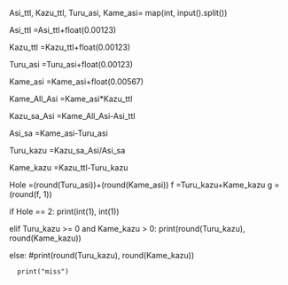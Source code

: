 Asi_ttl, Kazu_ttl, Turu_asi, Kame_asi= map(int, input().split())

Asi_ttl =Asi_ttl+float(0.00123)

Kazu_ttl =Kazu_ttl+float(0.00123)

Turu_asi =Turu_asi+float(0.00123)

Kame_asi =Kame_asi+float(0.00567)

Kame_All_Asi =Kame_asi*Kazu_ttl

Kazu_sa_Asi =Kame_All_Asi-Asi_ttl

Asi_sa =Kame_asi-Turu_asi

Turu_kazu =Kazu_sa_Asi/Asi_sa

Kame_kazu =Kazu_ttl-Turu_kazu

Hole =(round(Turu_asi))+(round(Kame_asi))
f =Turu_kazu+Kame_kazu
g =(round(f, 1))




if Hole == 2:
    print(int(1), int(1))
    
elif Turu_kazu >= 0 and Kame_kazu > 0:
    print(round(Turu_kazu), round(Kame_kazu))
    
        
else: 
      #print(round(Turu_kazu), round(Kame_kazu))
 
      print("miss")
      
   






      

